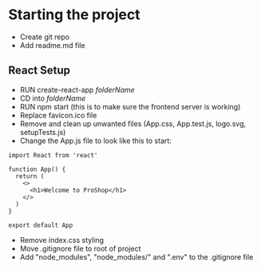 # Starting the project

- Create git repo
- Add readme.md file

## React Setup

- RUN create-react-app _folderName_
- CD into _folderName_
- RUN npm start (this is to make sure the frontend server is working)
- Replace favicon.ico file
- Remove and clean up unwanted files (App.css, App.test.js, logo.svg, setupTests.js)
- Change the App.js file to look like this to start:

```
import React from 'react'

function App() {
  return (
    <>
      <h1>Welcome to ProShop</h1>
    </>
  )
}

export default App
```

- Remove index.css styling
- Move .gitignore file to root of project
- Add "node_modules", "node_modules/" and ".env" to the .gitignore file
